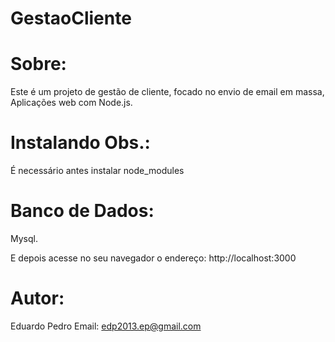 # GestaoCliente

# Sobre: 
Este é um projeto de gestão de cliente, focado no envio de email em massa, Aplicações web com Node.js.

# Instalando Obs.: 
É necessário antes instalar node_modules

# Banco de Dados: 
Mysql.

E depois acesse no seu navegador o endereço: http://localhost:3000

# Autor: 
Eduardo Pedro
Email: edp2013.ep@gmail.com
